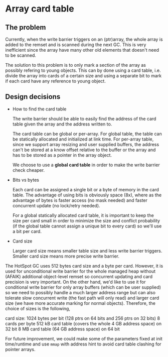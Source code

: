 # Array card table

## The problem

Currently, when the write barrier triggers on an (ptr)array,
the whole array is added to the remset and is scanned during the next GC.
This is very inefficient since the array have many other old elements
that doesn't need to be scanned.

The solution to this problem is to only mark a section of the array as possibly
refering to young objects. This can by done using a card table, i.e. divide the
array into cards of a certain size and using a separate bit to mark if each
card have any reference to young object.

## Design decisions

* How to find the card table

    The write barrier should be able to easily find the address of the card
    table given the array and the address written to.

    The card table can be global or per-array. For global table,
    the table can be statically allocated and initialized at link time.
    For per-array table, since we support array resizing
    and user supplied buffers, the address can't be stored at a know offset
    relative to the buffer or the array and has to be stored as a pointer
    in the array object.

    We choose to use a **global card table** in order to make the write barrier
    check cheaper.

* Bits vs bytes

    Each card can be assigned a single bit or a byte of memory in the card table.
    The advantage of using bits is obviously space (8x), where as the advantage
    of bytes is faster access (no mask needed) and faster concurrent update
    (no lock/retry needed).

    For a global statically allocated card table, it is important to keep
    the size per card small in order to minimize the size
    and conflict probability (if the global table cannot assign a unique bit
    to every card) so we'll use a bit per card.

* Card size

    Larger card size means smaller table size and less write barrier triggers.
    Smaller card size means more precise write barrier.


The HotSpot GC uses 512 bytes card size and a byte per card. However,
it is used for unconditional write barrier for the whole managed heap
without (AFAIK) additional object-level remset so concurrent updating
and card precision is very important. On the other hand,
we'd like to use it for conditional write barrier for only array buffers
(which can be user supplied) so we need to possibly handle a much larger
address range but can also tolerate slow concurrent write (the fast path
will only read) and larger card size (we have more accurate marking for
normal objects). Therefore, the choice of sizes is the following,

card size: 1024 bytes per bit (128 ptrs on 64 bits and 256 ptrs on 32 bits)
8 cards per byte
512 kB card table (covers the whole 4 GB address space) on 32 bit
8 MB card table (64 GB address space) on 64 bit

For future improvement, we could make some of the parameters fixed at
init time/runtime and use `mmap` with address hint to avoid card table
clashing for pointer arrays.
